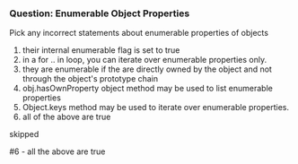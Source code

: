 ### Question: Enumerable Object Properties

Pick any incorrect statements about enumerable properties of objects

1. their internal enumerable flag is set to true
2. in a for .. in loop, you can iterate over enumerable properties only.
3. they are enumerable if the are directly owned by the object and not through the object's prototype chain
4. obj.hasOwnProperty object method may be used to list enumerable properties
5. Object.keys method may be used to iterate over enumerable properties.
6. all of the above are true

skipped 

 #6 - all the above are true